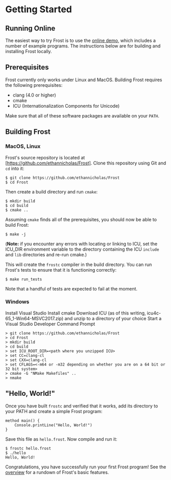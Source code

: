Getting Started
===============

Running Online
--------------

The easiest way to try Frost is to use the [online demo](try.html), which includes a number of
example programs. The instructions below are for building and installing Frost locally.

Prerequisites
-------------

Frost currently only works under Linux and MacOS. Building Frost requires the following
prerequisites:

* clang (4.0 or higher)
* cmake
* ICU (Internationalization Components for Unicode)

Make sure that all of these software packages are available on your `PATH`.

Building Frost
--------------

### MacOS, Linux

Frost's source repository is located at [https://github.com/ethannicholas/Frost]. Clone this
repository using Git and `cd` into it:

    $ git clone https://github.com/ethannicholas/Frost
    $ cd Frost

Then create a build directory and run `cmake`:

    $ mkdir build
    $ cd build
    $ cmake ..

Assuming `cmake` finds all of the prerequisites, you should now be able to build Frost:

    $ make -j

(**Note:** if you encounter any errors with locating or linking to ICU, set the ICU_DIR environment
variable to the directory containing the ICU `include` and `lib` directories and re-run cmake.)

This will create the `frostc` compiler in the build directory. You can run Frost's tests to ensure
that it is functioning correctly:

    $ make run_tests

Note that a handful of tests are expected to fail at the moment.

### Windows

Install Visual Studio
Install cmake
Download ICU (as of this writing, icu4c-65_1-Win64-MSVC2017.zip) and unzip to a directory of your
choice
Start a Visual Studio Developer Command Prompt

    > git clone https://github.com/ethannicholas/Frost
    > cd Frost
    > mkdir build
    > cd build
    > set ICU_ROOT_DIR=<path where you unzipped ICU>
    > set CC=clang-cl
    > set CXX=clang-cl
    > set CFLAGS=<-m64 or -m32 depending on whether you are on a 64 bit or 32 bit system>
    > cmake -G "NMake Makefiles" ..
    > nmake

"Hello, World!"
---------------

Once you have built `frostc` and verified that it works, add its directory to your PATH and create a
simple Frost program:

    method main() {
        Console.printLine("Hello, World!")
    }

Save this file as `hello.frost`. Now compile and run it:

    $ frostc hello.frost
    $ ./hello
    Hello, World!

Congratulations, you have successfully run your first Frost program! See the
[overview](overview.md) for a rundown of Frost's basic features.